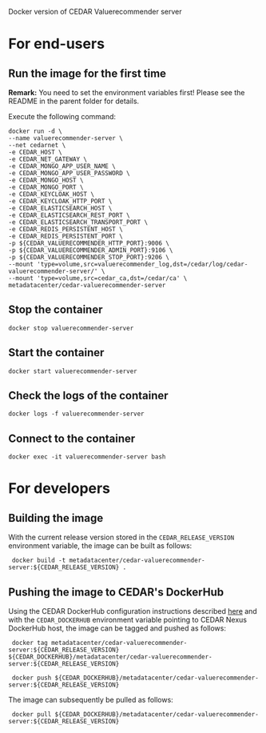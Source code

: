 Docker version of CEDAR Valuerecommender server

# For end-users

## Run the image for the first time

**Remark:** You need to set the environment variables first! Please see the README in the parent folder for details.

Execute the following command:

````
docker run -d \
--name valuerecommender-server \
--net cedarnet \
-e CEDAR_HOST \
-e CEDAR_NET_GATEWAY \
-e CEDAR_MONGO_APP_USER_NAME \
-e CEDAR_MONGO_APP_USER_PASSWORD \
-e CEDAR_MONGO_HOST \
-e CEDAR_MONGO_PORT \
-e CEDAR_KEYCLOAK_HOST \
-e CEDAR_KEYCLOAK_HTTP_PORT \
-e CEDAR_ELASTICSEARCH_HOST \
-e CEDAR_ELASTICSEARCH_REST_PORT \
-e CEDAR_ELASTICSEARCH_TRANSPORT_PORT \
-e CEDAR_REDIS_PERSISTENT_HOST \
-e CEDAR_REDIS_PERSISTENT_PORT \
-p ${CEDAR_VALUERECOMMENDER_HTTP_PORT}:9006 \
-p ${CEDAR_VALUERECOMMENDER_ADMIN_PORT}:9106 \
-p ${CEDAR_VALUERECOMMENDER_STOP_PORT}:9206 \
--mount 'type=volume,src=valuerecommender_log,dst=/cedar/log/cedar-valuerecommender-server/' \
--mount 'type=volume,src=cedar_ca,dst=/cedar/ca' \
metadatacenter/cedar-valuerecommender-server
````

## Stop the container

    docker stop valuerecommender-server

## Start the container

    docker start valuerecommender-server

## Check the logs of the container

    docker logs -f valuerecommender-server

## Connect to the container

    docker exec -it valuerecommender-server bash

# For developers

## Building the image

With the current release version stored in the `CEDAR_RELEASE_VERSION` environment variable, the image can be built as follows:

     docker build -t metadatacenter/cedar-valuerecommender-server:${CEDAR_RELEASE_VERSION} .

## Pushing the image to CEDAR's DockerHub

Using the CEDAR DockerHub configuration instructions described [here](https://github.com/metadatacenter/cedar-conf/wiki/Configuring-Docker-to-use-the-CEDAR-Nexus-DockerHub) and with the `CEDAR_DOCKERHUB` environment variable pointing to CEDAR Nexus DockerHub host, the image can be tagged and pushed as follows:

     docker tag metadatacenter/cedar-valuerecommender-server:${CEDAR_RELEASE_VERSION} ${CEDAR_DOCKERHUB}/metadatacenter/cedar-valuerecommender-server:${CEDAR_RELEASE_VERSION}

     docker push ${CEDAR_DOCKERHUB}/metadatacenter/cedar-valuerecommender-server:${CEDAR_RELEASE_VERSION}

The image can subsequently be pulled as follows:

     docker pull ${CEDAR_DOCKERHUB}/metadatacenter/cedar-valuerecommender-server:${CEDAR_RELEASE_VERSION}
